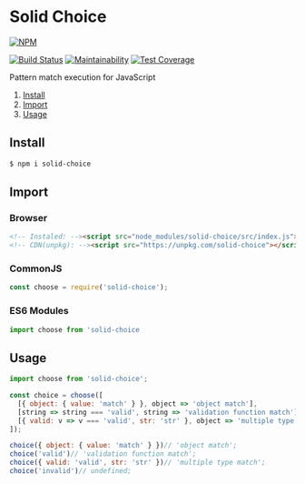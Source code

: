 # Solid Choice

[![NPM](https://nodei.co/npm/solid-choice.png)](https://nodei.co/npm/solid-choice/)

[![Build Status](https://travis-ci.org/Mateus-Oli/solid-choice.svg?branch=master)](https://travis-ci.org/Mateus-Oli/solid-choice)
[![Maintainability](https://api.codeclimate.com/v1/badges/2b0ca076f3bc647b03fa/maintainability)](https://codeclimate.com/github/Mateus-Oli/solid-choice/maintainability)
[![Test Coverage](https://api.codeclimate.com/v1/badges/2b0ca076f3bc647b03fa/test_coverage)](https://codeclimate.com/github/Mateus-Oli/solid-choice/test_coverage)

Pattern match execution for JavaScript

1. [Install](#install)
1. [Import](#import)
1. [Usage](#usage)

## Install
```sh
$ npm i solid-choice
```

## Import

### Browser
```html
<!-- Instaled: --><script src="node_modules/solid-choice/src/index.js"></script>
<!-- CDN(unpkg): --><script src="https://unpkg.com/solid-choice"></script>
```

### CommonJS
```javascript
const choose = require('solid-choice');
```

### ES6 Modules
```javascript
import choose from 'solid-choice
```

## Usage
```javascript
import choose from 'solid-choice';

const choice = choose([
  [{ object: { value: 'match' } }, object => 'object match'],
  [string => string === 'valid', string => 'validation function match'],
  [{ valid: v => v === 'valid', str: 'str' }, object => 'multiple type match']
]);

choice({ object: { value: 'match' } })// 'object match';
choice('valid')// 'validation function match';
choice({ valid: 'valid', str: 'str' })// 'multiple type match';
choice('invalid')// undefined;
```

